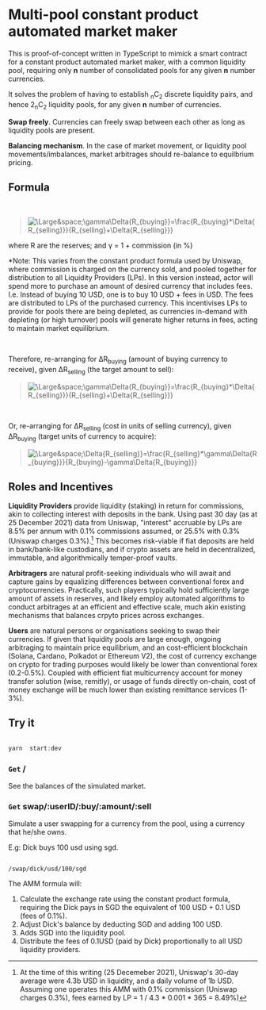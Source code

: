 
# Multi-pool constant product automated market maker

This is proof-of-concept written in TypeScript to mimick a smart contract for a constant product automated market maker, with a common liquidity pool, requiring only **n** number of consolidated pools for any given  **n** number currencies.

It solves the problem of having to establish <sub>n</sub>C<sub>2</sub> discrete liquidity pairs, and hence 2<sub>n</sub>C<sub>2</sub> liquidity pools, for any given **n** number of currencies.

**Swap freely**. Currencies can freely swap between each other as long as liquidity pools are present. 

**Balancing mechanism**. In the case of market movement, or liquidity pool movements/imbalances, market arbitrages should re-balance to equilbrium pricing.

## Formula

<br>

>![\Large&space;\gamma\Delta{R_{buying}}=\frac{R_{buying}*\Delta{R_{selling}}}{R_{selling}+\Delta{R_{selling}}}](https://latex.codecogs.com/svg.latex?\Large&space;(R_{selling}+\Delta{R_{selling}})(R_{buying}-\gamma\Delta{R_{buying}})=k)


where R are the reserves; 
and γ = 1 + commission (in %)

*Note: This varies from the constant product formula used by Uniswap, where commission is charged on the currency sold, and pooled together for distribution to all Liquidity Providers (LPs). In this version instead, actor will spend more to purchase an amount of desired currency that includes fees. I.e. Instead of buying 10 USD, one is to buy 10 USD + fees in USD. The fees are distributed to LPs of the purchased currency. This incentivises LPs to provide for pools there are being depleted, as currencies in-demand with depleting (or high turnover) pools will generate higher returns in fees, acting to maintain market equilibrium.

<br>

Therefore, re-arranging for ∆R<sub>buying</sub> (amount of buying currency to receive), given ∆R<sub>selling</sub> (the target amount to sell):



>![\Large&space;\gamma\Delta{R_{buying}}=\frac{R_{buying}*\Delta{R_{selling}}}{R_{selling}+\Delta{R_{selling}}}](https://latex.codecogs.com/svg.latex?\gamma\Delta{R_{buying}}=\frac{R_{buying}*\Delta{R_{selling}}}{R_{selling}+\Delta{R_{selling}}})

<br>

Or, re-arranging for ∆R<sub>selling</sub> (cost in units of selling currency), given ∆R<sub>buying</sub> (target units of currency to acquire):


>![\Large&space;\Delta{R_{selling}}=\frac{R_{selling}*\gamma\Delta{R_{buying}}}{R_{buying}-\gamma\Delta{R_{buying}}}](https://latex.codecogs.com/svg.latex?\Delta{R_{selling}}=\frac{R_{selling}*\gamma\Delta{R_{buying}}}{R_{buying}-\gamma\Delta{R_{buying}}})

## Roles and Incentives

**Liquidity Providers** provide liquidity (staking) in return for commissions, akin to collecting interest with deposits in the bank. Using past 30 day (as at 25 December 2021) data from Uniswap, "interest" accruable by LPs are 8.5% per annum with 0.1% commissions assumed, or 25.5% with 0.3% (Uniswap charges 0.3%).[^1] This becomes risk-viable if fiat deposits are held in bank/bank-like custodians, and if crypto assets are held in decentralized, immutable, and algorithmically temper-proof vaults.

[^1]:At the time of this writing (25 Decemeber 2021), Uniswap's 30-day average were 4.3b USD in liquidity, and a daily volume of 1b USD. Assuming one operates this AMM with 0.1% commission (Uniswap charges 0.3%), fees earned by LP = 1 / 4.3 * 0.001 * 365 = 8.49%)

**Arbitragers** are natural profit-seeking individuals who will await and capture gains by equalizing differences between conventional forex and cryptocurrencies. Practically, such players typically hold sufficiently large amount of assets in reserves, and likely employ automated algorithms to conduct arbitrages at an efficient and effective scale, much akin existing mechanisms that balances crpyto prices across exchanges.

**Users** are natural persons or organisations seeking to swap their currencies. If given that liquidity pools are large enough, ongoing arbitraging to maintain price equilibrium, and an cost-efficient blockchain (Solana, Cardano, Polkadot or Ethereum V2), the cost of currency exchange on crypto for trading purposes would likely be lower than conventional forex (0.2-0.5%). Coupled with efficient fiat multicurrency account for money transfer solution (wise, remitly), or usage of funds directly on-chain, cost of money exchange will be much lower than existing remittance services (1-3%).

## Try it

```js

yarn  start:dev

```

### `Get` /

See the balances of the simulated market.


### `Get` swap/:userID/:buy/:amount/:sell

Simulate a user swapping for a currency from the pool, using a currency that he/she owns.


E.g: Dick buys 100 usd using sgd.

```

/swap/dick/usd/100/sgd

```

The AMM formula will:

1) Calculate the exchange rate using the constant product formula, requiring the Dick pays in SGD the equivalent of 100 USD + 0.1 USD (fees of 0.1%). 
2) Adjust Dick's balance by deducting SGD and adding 100 USD.
3) Adds SGD into the liquidity pool.
3) Distribute the fees of 0.1USD (paid by Dick) proportionally to all USD liquidity providers.
